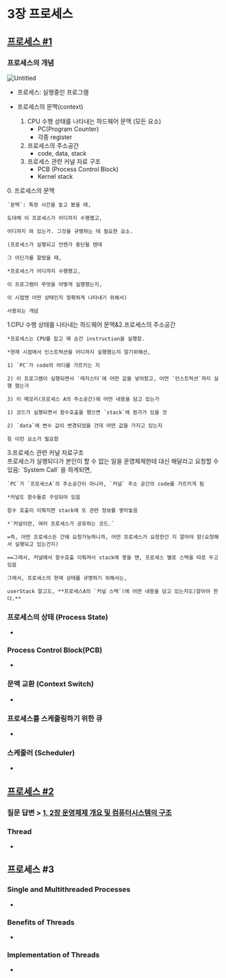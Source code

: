 # 3장 프로세스

## [프로세스 #1](https://core.ewha.ac.kr/publicview/C0101020140318134023355997?vmode=f)

### 프로세스의 개념

![Untitled](3%E1%84%8C%E1%85%A1%E1%86%BC%20%E1%84%91%E1%85%B3%E1%84%85%E1%85%A9%E1%84%89%E1%85%A6%E1%84%89%E1%85%B3%20c396ff8393664e648b95b6542f34f5c5/Untitled.png)

- 프로세스: 실행중인 프로그램

- 프로세스의 문맥(context)
    1. CPU 수행 상태를 나타내는 하드웨어 문맥 (모든 요소)
        - PC(Program Counter)
        - 각종 register
    2. 프로세스의 주소공간
        - code, data, stack
    3. 프로세스 관련 커널 자료 구조
        - PCB (Process Control Block)
        - Kernel stack

<summary>0. 프로세스의 문맥</summary>
<div> 
    
    `문맥`: 특정 시간을 놓고 봤을 때,
    
    도대체 이 프로세스가 어디까지 수행했고,
    
    어디까지 와 있는가. 그것을 규명하는 데 필요한 요소.
    
    (프로세스가 실행되고 언젠가 중단될 텐데
    
    그 어딘가를 잘랐을 때, 
    
    *프로세스가 어디까지 수행했고,
    
    이 프로그램이 무엇을 어떻게 실행했는지,
    
    이 시점엔 어떤 상태인지 정확하게 나타내기 위해서)
    
    사용되는 개념
</div> 
<summary>1.CPU 수행 상태를 나타내는 하드웨어 문맥&2.프로세스의 주소공간</summary>
<div> 
    
    *프로세스는 CPU를 잡고 매 순간 instruction을 실행함.
    
    *현재 시점에서 인스트럭션을 어디까지 실행했는지 알기위해선,
    
    1) `PC`가 code의 어디를 가르키는 지
    
    2) 이 프로그램이 실행되면서 `레지스터`에 어떤 값을 넣어왔고, 어떤 `인스트럭션`까지 실행 했는가
    
    3) 이 메모리(프로세스 A의 주소공간)에 어떤 내용을 담고 있는가
    
    1) 코드가 실행되면서 함수호출을 했으면 `stack`에 뭔가가 있을 것
    
    2) `data`에 변수 값이 변경되었을 건데 어떤 값을 가지고 있는지
    
    등 이런 요소가 필요함 
</div> 
<summary>3.프로세스 관련 커널 자료구조</summary>
<div> 
    프로세스가 실행되다가 본인이 할 수 없는 일을 운영체제한테 대신 해달라고 요청할 수 있음: `System Call` 을 하게되면,
    
    `PC`가 `프로세스A`의 주소공간이 아니라, `커널` 주소 공간의 code를 가르키게 됨
    
    *커널도 함수들로 구성되어 있음
    
    함수 호출이 이뤄지면 stack에 또 관련 정보를 쌓아놓음
    
    *`커널이란, 여러 프로세스가 공유하는 코드.`
    
    =즉, 어떤 프로세스든 간에 요청가능하니까, 어떤 프로세스가 요청한건 지 알아야 함(요청해서 실행되고 있는건지)
    
    ==그래서, 커널에서 함수호출 이뤄져서 stack에 쌓을 땐, 프로세스 별로 스택을 따로 두고 있음
    
    그래서, 프로세스의 현재 상태를 규명하기 위해서는,
    
    userStack 말고도, **프로세스A의 `커널 스택`(에 어떤 내용을 담고 있는지도)알아야 한다.**
</div> 

### 프로세스의 상태 (Process State)

- 

### Process Control Block(PCB)

- 

### 문맥 교환 (Context Switch)

- 

### 프로세스를 스케줄링하기 위한 큐

- 

### 스케줄러 (Scheduler)

- 

## [프로세스 #2](https://core.ewha.ac.kr/publicview/C0101020140321141759959993?vmode=f)

### 질문 답변 > [1, 2장 운영체제 개요 및 컴퓨터시스템의 구조](notion://www.notion.so/self-study/cs-study/-/blob/master/%EC%9A%B4%EC%98%81%EC%B2%B4%EC%A0%9C/1,-2%EC%9E%A5-%EC%9A%B4%EC%98%81%EC%B2%B4%EC%A0%9C-%EA%B0%9C%EC%9A%94-%EB%B0%8F-%EC%BB%B4%ED%93%A8%ED%84%B0%EC%8B%9C%EC%8A%A4%ED%85%9C%EC%9D%98-%EA%B5%AC%EC%A1%B0.md)

### Thread

- 

## 프로세스 #3

### Single and Multithreaded Processes

- 

### Benefits of Threads

- 

### Implementation of Threads

-
